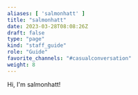 ```yaml
---
aliases: [ 'salmonhatt' ]
title: "salmonhatt"
date: 2023-03-28T08:08:26Z
draft: false
type: "page"
kind: "staff_guide"
role: "Guide"
favorite_channels: "#casualconversation"
weight: 8
---
```


Hi, I'm salmonhatt!
